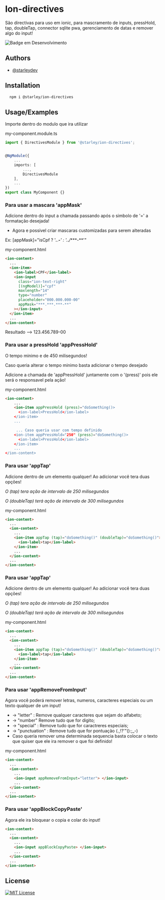 # Ion-directives

São directivas para uso em ionic, para mascramento de inputs, pressHold, tap, doubleTap, connector sqlite pwa, gerenciamento de datas e remover algo do input!

![Badge em Desenvolvimento](http://img.shields.io/static/v1?label=STATUS&message=EM%20DESENVOLVIMENTO&color=GREEN&style=for-the-badge)

## Authors

- [@starleydev](https://www.github.com/starleyDev)

## Installation

```bash
  npm i @starley/ion-directives
```

## Usage/Examples

Importe dentro do modulo que ira utilizar

my-component.module.ts

```typescript
import { DirectivesModule } from '@starley/ion-directives';


@NgModule({
    ...
    imports: [
        ...,
        DirectivesModule
    ],
    ...
})
export class MyComponent {}
```

### Para usar a mascara 'appMask'

Adicione dentro do input a chamada passando após o simbolo de '=' a formatação desejada!

* Agora e possivel criar mascaras customizadas para serem alteradas

Ex: [appMask]="isCpf ? '***.***.***-**' : '**.***.***/****-**'"

my-component.html

```html
<ion-content>
  ...
  <ion-item>
    <ion-label>CPF</ion-label>
    <ion-input
      class="ion-text-right"
      [(ngModel)]="cpf"
      maxlength="14"
      type="number"
      placeholder="000.000.000-00"
      appMask="***.***.***-**"
    ></ion-input>
  </ion-item>
  ...
</ion-content>
```

Resultado --> 123.456.789-00

### Para usar a pressHold 'appPressHold'

O tempo minimo e de 450 milisegundos!

Caso queria alterar o tempo minimo basta adicionar o tempo desejado

Adicione a chamada de 'appPressHold' juntamente com o '(press)' pois ele será o responsavel pela ação!

my-component.html

```html
<ion-content>
    ...
    <ion-item appPressHold (press)="doSomething()>
      <ion-label>PressHold</ion-label>
    </ion-item>
    ...

     ... Caso queria usar com tempo definido
    <ion-item appPressHold="250" (press)="doSomething()>
      <ion-label>PressHold</ion-label>
    </ion-item>
    ...
</ion-content>
```

### Para usar 'appTap'

Adicione dentro de um elemento qualquer! Ao adicionar você tera duas opções!

_O (tap) tera ação de intervalo de 250 milisegundos_

_O (doubleTap) terá ação de intervalo de 300 milisegundos_

my-component.html

```html
<ion-content>
  ...
  <ion-content>
    ...
    <ion-item appTap (tap)="doSomething()" (doubleTap)="doSomething()">
      <ion-label>tap</ion-label>
    </ion-item>
    ...
  </ion-content>
  ...
</ion-content>
```

### Para usar 'appTap'

Adicione dentro de um elemento qualquer! Ao adicionar você tera duas opções!

_O (tap) tera ação de intervalo de 250 milisegundos_

_O (doubleTap) terá ação de intervalo de 300 milisegundos_

my-component.html

```html
<ion-content>
  ...
  <ion-content>
    ...
    <ion-item appTap (tap)="doSomething()" (doubleTap)="doSomething()">
      <ion-label>tap</ion-label>
    </ion-item>
    ...
  </ion-content>
  ...
</ion-content>
```

### Para usar 'appRemoveFromInput'

Agora você poderá remover letras, numeros, caracteres especiais ou um texto qualquer de um input!

- -> "letter" : Remove qualquer caracteres que sejam do alfabeto;
- -> "number" Remove tudo que for digito;
- -> "special" : Remove tudo que for caractreres especiais;
- -> "punctuation" : Remove tudo que for pontuação (.,!?'"():;\_-)
- Caso queria remover uma determinada sequencia basta colocar o texto que quiser que ele ira remover o que foi definido!

my-component.html

```html
<ion-content>
  ...
  <ion-content>
    ...
    <ion-input appRemoveFromInput="letter"> </ion-input>
    ...
  </ion-content>
  ...
</ion-content>
```

### Para usar 'appBlockCopyPaste'

Agora ele ira bloquear o copia e colar do input!

```html
<ion-content>
  ...
  <ion-content>
    ...
    <ion-input appBlockCopyPaste> </ion-input>
    ...
  </ion-content>
  ...
</ion-content>
```

## License

[![MIT License](https://img.shields.io/badge/License-MIT-green.svg)](https://choosealicense.com/licenses/mit/)
